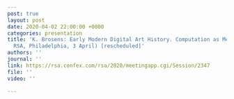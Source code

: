 ```yaml
---
post: true
layout: post
date: 2020-04-02 22:00:00 +0000
categories: presentation
title: 'K. Brosens: Early Modern Digital Art History. Computation as Methodology (Roundtable
  RSA, Philadelphia, 3 April) [rescheduled]'
authors: ''
journal: ''
link: https://rsa.confex.com/rsa/2020/meetingapp.cgi/Session/2347
file: ''
video: ''

---
```

